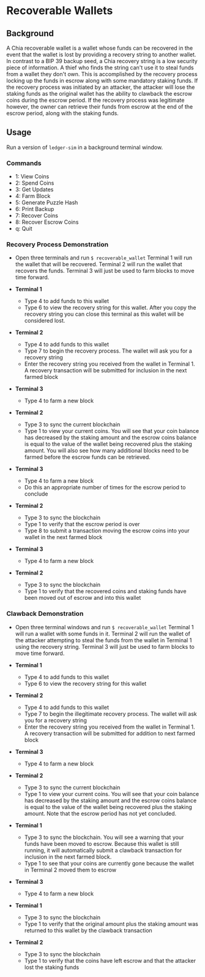 # Recoverable Wallets

## Background

A Chia recoverable wallet is a wallet whose funds can be recovered in the event that the wallet is lost by providing a recovery string to another wallet. In contrast to a BIP 39 backup seed, a Chia recovery string is a low security piece of information. A thief who finds the string can't use it to steal funds from a wallet they don't own. This is accomplished by the recovery process locking up the funds in escrow along with some mandatory staking funds. If the recovery process was initiated by an attacker, the attacker will lose the staking funds as the original wallet has the ability to clawback the escrow coins during the escrow period. If the recovery process was legitimate however, the owner can retrieve their funds from escrow at the end of the escrow period, along with the staking funds.

## Usage

Run a version of `ledger-sim` in a background terminal window.

### Commands
- 1: View Coins
- 2: Spend Coins
- 3: Get Updates
- 4: Farm Block
- 5: Generate Puzzle Hash
- 6: Print Backup
- 7: Recover Coins
- 8: Recover Escrow Coins
- q: Quit


### Recovery Process Demonstration
- Open three terminals and run `$ recoverable_wallet` Terminal 1 will run the wallet that will be recovered. Terminal 2 will run the wallet that recovers the funds. Terminal 3 will just be used to farm blocks to move time forward.     

- **Terminal 1**
    - Type 4 to add funds to this wallet
    - Type 6 to view the recovery string for this wallet. After you copy the recovery string you can close this terminal as this wallet will be considered lost.
- **Terminal 2**
    - Type 4 to add funds to this wallet
    - Type 7 to begin the recovery process. The wallet will ask you for a recovery string
    - Enter the recovery string you received from the wallet in Terminal 1. A recovery transaction will be submitted for inclusion in the next farmed block
- **Terminal 3**
    - Type 4 to farm a new block
- **Terminal 2**
    - Type 3 to sync the current blockchain
    - Type 1 to view your current coins. You will see that your coin balance has decreased by the staking amount and the escrow coins balance is equal to the value of the wallet being recovered plus the staking amount. You will also see how many additional blocks need to be farmed before the escrow funds can be retrieved. 
- **Terminal 3**
    - Type 4 to farm a new block
    - Do this an appropriate number of times for the escrow period to conclude
- **Terminal 2**
    - Type 3 to sync the blockchain
    - Type 1 to verify that the escrow period is over
    - Type 8 to submit a transaction moving the escrow coins into your wallet in the next farmed block
- **Terminal 3**
    - Type 4 to farm a new block
- **Terminal 2**
    - Type 3 to sync the blockchain
    - Type 1 to verify that the recovered coins and staking funds have been moved out of escrow and into this wallet


### Clawback Demonstration
- Open three terminal windows and run `$ recoverable_wallet` Terminal 1 will run a wallet with some funds in it. Terminal 2 will run the wallet of the attacker attempting to steal the funds from the wallet in Terminal 1 using the recovery string. Terminal 3 will just be used to farm blocks to move time forward.

- **Terminal 1**
    - Type 4 to add funds to this wallet
    - Type 6 to view the recovery string for this wallet
- **Terminal 2**
    - Type 4 to add funds to this wallet
    - Type 7 to begin the illegitimate recovery process. The wallet will ask you for a recovery string
    - Enter the recovery string you received from the wallet in Terminal 1. A recovery transaction will be submitted for addition to next farmed block
- **Terminal 3**
    - Type 4 to farm a new block
- **Terminal 2**
    - Type 3 to sync the current blockchain
    - Type 1 to view your current coins. You will see that your coin balance has decreased by the staking amount and the escrow coins balance is equal to the value of the wallet being recovered plus the staking amount. Note that the escrow period has not yet concluded.
- **Terminal 1**
    - Type 3 to sync the blockchain. You will see a warning that your funds have been moved to escrow. Because this wallet is still running, it will automatically submit a clawback transaction for inclusion in the next farmed block.
    - Type 1 to see that your coins are currently gone because the wallet in Terminal 2 moved them to escrow
- **Terminal 3**
    - Type 4 to farm a new block
- **Terminal 1**
    - Type 3 to sync the blockchain
    - Type 1 to verify that the original amount plus the staking amount was returned to this wallet by the clawback transaction
- **Terminal 2**
    - Type 3 to sync the blockchain
    - Type 1 to verify that the coins have left escrow and that the attacker lost the staking funds